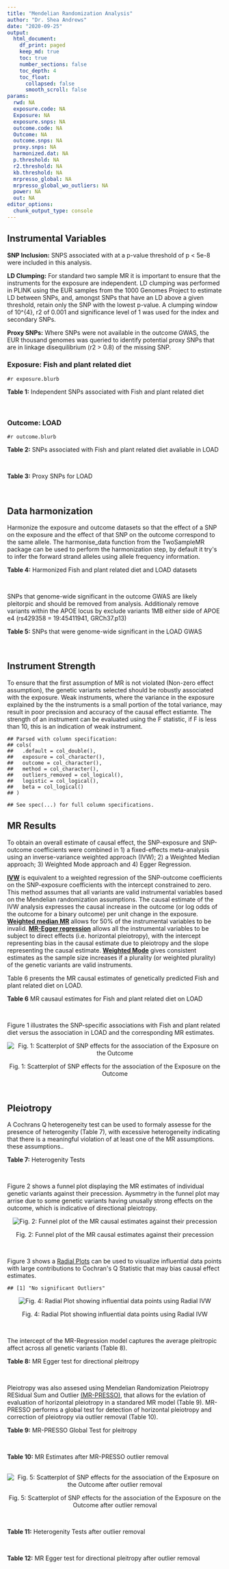 ```yaml
---
title: "Mendelian Randomization Analysis"
author: "Dr. Shea Andrews"
date: "2020-09-25"
output:
  html_document:
    df_print: paged
    keep_md: true
    toc: true
    number_sections: false
    toc_depth: 4
    toc_float:
      collapsed: false
      smooth_scroll: false
params:
  rwd: NA
  exposure.code: NA
  Exposure: NA
  exposure.snps: NA
  outcome.code: NA
  Outcome: NA
  outcome.snps: NA
  proxy.snps: NA
  harmonized.dat: NA
  p.threshold: NA
  r2.threshold: NA
  kb.threshold: NA
  mrpresso_global: NA
  mrpresso_global_wo_outliers: NA
  power: NA
  out: NA
editor_options:
  chunk_output_type: console
---
```







## Instrumental Variables
**SNP Inclusion:** SNPS associated with at a p-value threshold of p < 5e-8 were included in this analysis.
<br>

**LD Clumping:** For standard two sample MR it is important to ensure that the instruments for the exposure are independent. LD clumping was performed in PLINK using the EUR samples from the 1000 Genomes Project to estimate LD between SNPs, and, amongst SNPs that have an LD above a given threshold, retain only the SNP with the lowest p-value. A clumping window of 10^{4}, r2 of 0.001 and significance level of 1 was used for the index and secondary SNPs.
<br>

**Proxy SNPs:** Where SNPs were not available in the outcome GWAS, the EUR thousand genomes was queried to identify potential proxy SNPs that are in linkage disequilibrium (r2 > 0.8) of the missing SNP.
<br>

### Exposure: Fish and plant related diet
`#r exposure.blurb`
<br>

**Table 1:** Independent SNPs associated with Fish and plant related diet
<div data-pagedtable="false">
  <script data-pagedtable-source type="application/json">
{"columns":[{"label":["SNP"],"name":[1],"type":["chr"],"align":["left"]},{"label":["CHROM"],"name":[2],"type":["dbl"],"align":["right"]},{"label":["POS"],"name":[3],"type":["dbl"],"align":["right"]},{"label":["REF"],"name":[4],"type":["chr"],"align":["left"]},{"label":["ALT"],"name":[5],"type":["chr"],"align":["left"]},{"label":["AF"],"name":[6],"type":["dbl"],"align":["right"]},{"label":["BETA"],"name":[7],"type":["dbl"],"align":["right"]},{"label":["SE"],"name":[8],"type":["dbl"],"align":["right"]},{"label":["Z"],"name":[9],"type":["dbl"],"align":["right"]},{"label":["P"],"name":[10],"type":["dbl"],"align":["right"]},{"label":["N"],"name":[11],"type":["dbl"],"align":["right"]},{"label":["TRAIT"],"name":[12],"type":["chr"],"align":["left"]}],"data":[{"1":"rs6699744","2":"1","3":"72825144","4":"A","5":"T","6":"0.614350","7":"0.0176817","8":"0.00251240","9":"7.03777","10":"2.0e-12","11":"335576","12":"fish_plant_diet"},{"1":"rs6690619","2":"1","3":"153765399","4":"C","5":"T","6":"0.508389","7":"-0.0182667","8":"0.00243049","9":"-7.51564","10":"5.7e-14","11":"335576","12":"fish_plant_diet"},{"1":"rs45501495","2":"1","3":"204596454","4":"C","5":"T","6":"0.233721","7":"0.0175379","8":"0.00286562","9":"6.12011","10":"9.4e-10","11":"335576","12":"fish_plant_diet"},{"1":"rs4953150","2":"2","3":"45157336","4":"C","5":"T","6":"0.342028","7":"-0.0193152","8":"0.00257415","9":"-7.50353","10":"6.2e-14","11":"335576","12":"fish_plant_diet"},{"1":"rs17049185","2":"2","3":"58072660","4":"G","5":"T","6":"0.265216","7":"0.0164143","8":"0.00276984","9":"5.92608","10":"3.1e-09","11":"335576","12":"fish_plant_diet"},{"1":"rs4458235","2":"2","3":"79710525","4":"A","5":"T","6":"0.671605","7":"-0.0161001","8":"0.00257371","9":"-6.25560","10":"4.0e-10","11":"335576","12":"fish_plant_diet"},{"1":"rs6756149","2":"2","3":"104099833","4":"C","5":"T","6":"0.460539","7":"0.0158560","8":"0.00242740","9":"6.53209","10":"6.5e-11","11":"335576","12":"fish_plant_diet"},{"1":"rs10180461","2":"2","3":"144263033","4":"T","5":"C","6":"0.391681","7":"-0.0138352","8":"0.00249154","9":"-5.55287","10":"2.8e-08","11":"335576","12":"fish_plant_diet"},{"1":"rs2463652","2":"2","3":"157127415","4":"C","5":"A","6":"0.462862","7":"0.0144339","8":"0.00243718","9":"5.92238","10":"3.2e-09","11":"335576","12":"fish_plant_diet"},{"1":"rs10510554","2":"3","3":"25099776","4":"T","5":"C","6":"0.569949","7":"0.0159892","8":"0.00245816","9":"6.50454","10":"7.8e-11","11":"335576","12":"fish_plant_diet"},{"1":"rs1248825","2":"3","3":"84993411","4":"A","5":"C","6":"0.674802","7":"0.0196439","8":"0.00259659","9":"7.56527","10":"3.9e-14","11":"335576","12":"fish_plant_diet"},{"1":"rs80264330","2":"3","3":"114815659","4":"T","5":"G","6":"0.056141","7":"0.0302655","8":"0.00525711","9":"5.75706","10":"8.6e-09","11":"335576","12":"fish_plant_diet"},{"1":"rs13082002","2":"3","3":"117317203","4":"T","5":"A","6":"0.467957","7":"0.0141314","8":"0.00244314","9":"5.78411","10":"7.3e-09","11":"335576","12":"fish_plant_diet"},{"1":"rs73868702","2":"3","3":"149754216","4":"G","5":"A","6":"0.043127","7":"-0.0333836","8":"0.00594694","9":"-5.61358","10":"2.0e-08","11":"335576","12":"fish_plant_diet"},{"1":"rs11706682","2":"3","3":"167199681","4":"T","5":"C","6":"0.340750","7":"0.0172815","8":"0.00255589","9":"6.76144","10":"1.4e-11","11":"335576","12":"fish_plant_diet"},{"1":"rs1946265","2":"5","3":"50840436","4":"A","5":"C","6":"0.645199","7":"-0.0149040","8":"0.00254229","9":"-5.86243","10":"4.6e-09","11":"335576","12":"fish_plant_diet"},{"1":"rs12514375","2":"5","3":"60801428","4":"A","5":"T","6":"0.387948","7":"-0.0137440","8":"0.00249301","9":"-5.51301","10":"3.5e-08","11":"335576","12":"fish_plant_diet"},{"1":"rs6870152","2":"5","3":"95883544","4":"A","5":"G","6":"0.623327","7":"-0.0138461","8":"0.00251463","9":"-5.50622","10":"3.7e-08","11":"335576","12":"fish_plant_diet"},{"1":"rs364926","2":"5","3":"166392055","4":"C","5":"T","6":"0.235798","7":"0.0174371","8":"0.00285087","9":"6.11641","10":"9.6e-10","11":"335576","12":"fish_plant_diet"},{"1":"rs11134442","2":"5","3":"166478475","4":"A","5":"G","6":"0.627273","7":"-0.0138524","8":"0.00251296","9":"-5.51238","10":"3.5e-08","11":"335576","12":"fish_plant_diet"},{"1":"rs16891727","2":"6","3":"26488860","4":"C","5":"A","6":"0.131477","7":"-0.0248855","8":"0.00357335","9":"-6.96419","10":"3.3e-12","11":"335576","12":"fish_plant_diet"},{"1":"rs28703977","2":"6","3":"31472792","4":"T","5":"C","6":"0.654148","7":"-0.0159889","8":"0.00255074","9":"-6.26834","10":"3.6e-10","11":"335576","12":"fish_plant_diet"},{"1":"rs9362897","2":"6","3":"92327446","4":"G","5":"T","6":"0.471084","7":"0.0153747","8":"0.00242031","9":"6.35237","10":"2.1e-10","11":"335576","12":"fish_plant_diet"},{"1":"rs12700239","2":"7","3":"20865979","4":"C","5":"A","6":"0.210021","7":"-0.0170831","8":"0.00300568","9":"-5.68361","10":"1.3e-08","11":"335576","12":"fish_plant_diet"},{"1":"rs3021494","2":"8","3":"10983534","4":"A","5":"G","6":"0.530477","7":"-0.0196447","8":"0.00243572","9":"-8.06525","10":"7.3e-16","11":"335576","12":"fish_plant_diet"},{"1":"rs1217105","2":"8","3":"64626932","4":"T","5":"G","6":"0.692030","7":"0.0182021","8":"0.00262079","9":"6.94527","10":"3.8e-12","11":"335576","12":"fish_plant_diet"},{"1":"rs10986983","2":"9","3":"128620009","4":"C","5":"T","6":"0.628287","7":"-0.0177251","8":"0.00250713","9":"-7.06988","10":"1.6e-12","11":"335576","12":"fish_plant_diet"},{"1":"rs946711","2":"10","3":"21806832","4":"A","5":"C","6":"0.326072","7":"-0.0265991","8":"0.00260310","9":"-10.21820","10":"1.6e-24","11":"335576","12":"fish_plant_diet"},{"1":"rs1410054","2":"10","3":"112774155","4":"A","5":"G","6":"0.762720","7":"-0.0179461","8":"0.00284724","9":"-6.30298","10":"2.9e-10","11":"335576","12":"fish_plant_diet"},{"1":"rs10741616","2":"11","3":"13333851","4":"G","5":"A","6":"0.381930","7":"-0.0150594","8":"0.00249104","9":"-6.04543","10":"1.5e-09","11":"335576","12":"fish_plant_diet"},{"1":"rs11237918","2":"11","3":"79294066","4":"T","5":"C","6":"0.400307","7":"0.0140920","8":"0.00247088","9":"5.70323","10":"1.2e-08","11":"335576","12":"fish_plant_diet"},{"1":"rs613597","2":"11","3":"88598646","4":"A","5":"G","6":"0.650945","7":"-0.0148780","8":"0.00253317","9":"-5.87327","10":"4.3e-09","11":"335576","12":"fish_plant_diet"},{"1":"rs34634095","2":"11","3":"111455942","4":"C","5":"A","6":"0.698257","7":"-0.0159467","8":"0.00269385","9":"-5.91967","10":"3.2e-09","11":"335576","12":"fish_plant_diet"},{"1":"rs7978702","2":"12","3":"34366373","4":"G","5":"A","6":"0.818835","7":"0.0173966","8":"0.00313907","9":"5.54196","10":"3.0e-08","11":"335576","12":"fish_plant_diet"},{"1":"rs12826749","2":"12","3":"46412497","4":"C","5":"G","6":"0.421560","7":"-0.0143141","8":"0.00247178","9":"-5.79101","10":"7.0e-09","11":"335576","12":"fish_plant_diet"},{"1":"rs35287743","2":"12","3":"110057250","4":"G","5":"T","6":"0.113999","7":"-0.0345582","8":"0.00382725","9":"-9.02951","10":"1.7e-19","11":"335576","12":"fish_plant_diet"},{"1":"rs560815","2":"13","3":"55935080","4":"T","5":"A","6":"0.733176","7":"-0.0235298","8":"0.00272600","9":"-8.63162","10":"6.0e-18","11":"335576","12":"fish_plant_diet"},{"1":"rs10161952","2":"13","3":"59474383","4":"A","5":"C","6":"0.313291","7":"-0.0185058","8":"0.00261369","9":"-7.08033","10":"1.4e-12","11":"335576","12":"fish_plant_diet"},{"1":"rs12906493","2":"15","3":"35933286","4":"T","5":"C","6":"0.207753","7":"0.0183225","8":"0.00301038","9":"6.08644","10":"1.2e-09","11":"335576","12":"fish_plant_diet"},{"1":"rs16959955","2":"15","3":"48002700","4":"T","5":"C","6":"0.221373","7":"0.0168573","8":"0.00294229","9":"5.72931","10":"1.0e-08","11":"335576","12":"fish_plant_diet"},{"1":"rs56094641","2":"16","3":"53806453","4":"A","5":"G","6":"0.403329","7":"0.0223354","8":"0.00246582","9":"9.05800","10":"1.3e-19","11":"335576","12":"fish_plant_diet"},{"1":"rs11859365","2":"16","3":"83683945","4":"A","5":"C","6":"0.253428","7":"0.0190706","8":"0.00278154","9":"6.85613","10":"7.1e-12","11":"335576","12":"fish_plant_diet"},{"1":"rs9955276","2":"18","3":"1839339","4":"C","5":"T","6":"0.141809","7":"0.0194761","8":"0.00348698","9":"5.58538","10":"2.3e-08","11":"335576","12":"fish_plant_diet"},{"1":"rs17818263","2":"18","3":"58865261","4":"G","5":"A","6":"0.286039","7":"-0.0146965","8":"0.00268034","9":"-5.48307","10":"4.2e-08","11":"335576","12":"fish_plant_diet"},{"1":"rs12721051","2":"19","3":"45422160","4":"C","5":"G","6":"0.189552","7":"0.0179074","8":"0.00309034","9":"5.79464","10":"6.8e-09","11":"335576","12":"fish_plant_diet"},{"1":"rs380743","2":"19","3":"49241014","4":"G","5":"A","6":"0.493772","7":"-0.0175022","8":"0.00243995","9":"-7.17318","10":"7.3e-13","11":"335576","12":"fish_plant_diet"},{"1":"rs2425026","2":"20","3":"33847253","4":"C","5":"T","6":"0.426877","7":"0.0168691","8":"0.00246823","9":"6.83449","10":"8.2e-12","11":"335576","12":"fish_plant_diet"},{"1":"rs2413052","2":"22","3":"31783781","4":"T","5":"C","6":"0.240382","7":"0.0193561","8":"0.00284149","9":"6.81195","10":"9.6e-12","11":"335576","12":"fish_plant_diet"}],"options":{"columns":{"min":{},"max":[10]},"rows":{"min":[10],"max":[10]},"pages":{}}}
  </script>
</div>
<br>

### Outcome: LOAD
`#r outcome.blurb`
<br>

**Table 2:** SNPs associated with Fish and plant related diet avaliable in LOAD
<div data-pagedtable="false">
  <script data-pagedtable-source type="application/json">
{"columns":[{"label":["SNP"],"name":[1],"type":["chr"],"align":["left"]},{"label":["CHROM"],"name":[2],"type":["dbl"],"align":["right"]},{"label":["POS"],"name":[3],"type":["dbl"],"align":["right"]},{"label":["REF"],"name":[4],"type":["chr"],"align":["left"]},{"label":["ALT"],"name":[5],"type":["chr"],"align":["left"]},{"label":["AF"],"name":[6],"type":["dbl"],"align":["right"]},{"label":["BETA"],"name":[7],"type":["dbl"],"align":["right"]},{"label":["SE"],"name":[8],"type":["dbl"],"align":["right"]},{"label":["Z"],"name":[9],"type":["dbl"],"align":["right"]},{"label":["P"],"name":[10],"type":["dbl"],"align":["right"]},{"label":["N"],"name":[11],"type":["dbl"],"align":["right"]},{"label":["TRAIT"],"name":[12],"type":["chr"],"align":["left"]}],"data":[{"1":"rs6699744","2":"1","3":"72825144","4":"A","5":"T","6":"0.6244","7":"-0.0077","8":"0.0149","9":"-0.51677900","10":"0.60720","11":"63926","12":"LOAD"},{"1":"rs6690619","2":"1","3":"153765399","4":"C","5":"T","6":"0.5163","7":"-0.0019","8":"0.0143","9":"-0.13286713","10":"0.89470","11":"63926","12":"LOAD"},{"1":"rs45501495","2":"1","3":"204596454","4":"C","5":"T","6":"0.2453","7":"0.0229","8":"0.0165","9":"1.38787879","10":"0.16640","11":"63926","12":"LOAD"},{"1":"rs4953150","2":"2","3":"45157336","4":"C","5":"T","6":"0.3451","7":"-0.0131","8":"0.0154","9":"-0.85064935","10":"0.39510","11":"63926","12":"LOAD"},{"1":"rs17049185","2":"2","3":"58072660","4":"G","5":"T","6":"0.2691","7":"-0.0139","8":"0.0162","9":"-0.85802469","10":"0.39280","11":"63926","12":"LOAD"},{"1":"rs4458235","2":"2","3":"79710525","4":"A","5":"T","6":"0.6650","7":"0.0027","8":"0.0151","9":"0.17880800","10":"0.85830","11":"63926","12":"LOAD"},{"1":"rs6756149","2":"2","3":"104099833","4":"C","5":"T","6":"0.4578","7":"-0.0164","8":"0.0143","9":"-1.14685315","10":"0.25160","11":"63926","12":"LOAD"},{"1":"rs10180461","2":"2","3":"144263033","4":"T","5":"C","6":"0.3862","7":"0.0056","8":"0.0146","9":"0.38356200","10":"0.70140","11":"63926","12":"LOAD"},{"1":"rs2463652","2":"2","3":"157127415","4":"C","5":"A","6":"0.4234","7":"-0.0169","8":"0.0149","9":"-1.13422819","10":"0.25660","11":"63926","12":"LOAD"},{"1":"rs10510554","2":"3","3":"25099776","4":"T","5":"C","6":"0.5680","7":"-0.0031","8":"0.0146","9":"-0.21232900","10":"0.83290","11":"63926","12":"LOAD"},{"1":"rs1248825","2":"3","3":"84993411","4":"A","5":"C","6":"0.6801","7":"-0.0023","8":"0.0155","9":"-0.14838700","10":"0.88210","11":"63926","12":"LOAD"},{"1":"rs80264330","2":"3","3":"114815659","4":"T","5":"G","6":"0.0645","7":"-0.0033","8":"0.0292","9":"-0.11301400","10":"0.90940","11":"63926","12":"LOAD"},{"1":"rs73868702","2":"3","3":"149754216","4":"G","5":"A","6":"0.0442","7":"0.0610","8":"0.0351","9":"1.73789174","10":"0.08223","11":"63926","12":"LOAD"},{"1":"rs11706682","2":"3","3":"167199681","4":"T","5":"C","6":"0.3450","7":"-0.0009","8":"0.0150","9":"-0.06000000","10":"0.95110","11":"63926","12":"LOAD"},{"1":"rs1946265","2":"5","3":"50840436","4":"A","5":"C","6":"0.6398","7":"-0.0107","8":"0.0152","9":"-0.70394700","10":"0.48160","11":"63926","12":"LOAD"},{"1":"rs6870152","2":"5","3":"95883544","4":"A","5":"G","6":"0.6135","7":"-0.0059","8":"0.0148","9":"-0.39864900","10":"0.68940","11":"63926","12":"LOAD"},{"1":"rs364926","2":"5","3":"166392055","4":"C","5":"T","6":"0.2472","7":"0.0161","8":"0.0166","9":"0.96987952","10":"0.33080","11":"63926","12":"LOAD"},{"1":"rs11134442","2":"5","3":"166478475","4":"A","5":"G","6":"0.6327","7":"0.0034","8":"0.0153","9":"0.22222200","10":"0.82510","11":"63926","12":"LOAD"},{"1":"rs16891727","2":"6","3":"26488860","4":"C","5":"A","6":"0.1060","7":"-0.0616","8":"0.0248","9":"-2.48387097","10":"0.01298","11":"63926","12":"LOAD"},{"1":"rs28703977","2":"6","3":"31472792","4":"T","5":"C","6":"0.6716","7":"-0.0258","8":"0.0160","9":"-1.61250000","10":"0.10820","11":"63926","12":"LOAD"},{"1":"rs9362897","2":"6","3":"92327446","4":"G","5":"T","6":"0.4856","7":"-0.0010","8":"0.0142","9":"-0.07042254","10":"0.94150","11":"63926","12":"LOAD"},{"1":"rs12700239","2":"7","3":"20865979","4":"C","5":"A","6":"0.2023","7":"-0.0297","8":"0.0183","9":"-1.62295082","10":"0.10570","11":"63926","12":"LOAD"},{"1":"rs3021494","2":"8","3":"10983534","4":"A","5":"G","6":"0.5339","7":"0.0078","8":"0.0146","9":"0.53424700","10":"0.59370","11":"63926","12":"LOAD"},{"1":"rs1217105","2":"8","3":"64626932","4":"T","5":"G","6":"0.6934","7":"0.0127","8":"0.0156","9":"0.81410300","10":"0.41580","11":"63926","12":"LOAD"},{"1":"rs10986983","2":"9","3":"128620009","4":"C","5":"T","6":"0.6274","7":"0.0109","8":"0.0146","9":"0.74657534","10":"0.45620","11":"63926","12":"LOAD"},{"1":"rs946711","2":"10","3":"21806832","4":"A","5":"C","6":"0.3386","7":"-0.0258","8":"0.0152","9":"-1.69737000","10":"0.09104","11":"63926","12":"LOAD"},{"1":"rs1410054","2":"10","3":"112774155","4":"A","5":"G","6":"0.7639","7":"-0.0411","8":"0.0167","9":"-2.46108000","10":"0.01401","11":"63926","12":"LOAD"},{"1":"rs10741616","2":"11","3":"13333851","4":"G","5":"A","6":"0.3837","7":"-0.0116","8":"0.0147","9":"-0.78911565","10":"0.42840","11":"63926","12":"LOAD"},{"1":"rs11237918","2":"11","3":"79294066","4":"T","5":"C","6":"0.4223","7":"-0.0019","8":"0.0145","9":"-0.13103400","10":"0.89730","11":"63926","12":"LOAD"},{"1":"rs613597","2":"11","3":"88598646","4":"A","5":"G","6":"0.6327","7":"0.0019","8":"0.0149","9":"0.12751700","10":"0.90120","11":"63926","12":"LOAD"},{"1":"rs7978702","2":"12","3":"34366373","4":"G","5":"A","6":"0.8043","7":"0.0055","8":"0.0181","9":"0.30386740","10":"0.76060","11":"63926","12":"LOAD"},{"1":"rs12826749","2":"12","3":"46412497","4":"C","5":"G","6":"0.4175","7":"0.0135","8":"0.0147","9":"0.91836700","10":"0.35590","11":"63926","12":"LOAD"},{"1":"rs35287743","2":"12","3":"110057250","4":"G","5":"T","6":"0.1147","7":"-0.0272","8":"0.0232","9":"-1.17241379","10":"0.24110","11":"63926","12":"LOAD"},{"1":"rs560815","2":"13","3":"55935080","4":"T","5":"A","6":"0.7257","7":"-0.0161","8":"0.0159","9":"-1.01257862","10":"0.31170","11":"63926","12":"LOAD"},{"1":"rs10161952","2":"13","3":"59474383","4":"A","5":"C","6":"0.2996","7":"0.0075","8":"0.0155","9":"0.48387100","10":"0.62630","11":"63926","12":"LOAD"},{"1":"rs12906493","2":"15","3":"35933286","4":"T","5":"C","6":"0.2076","7":"-0.0032","8":"0.0184","9":"-0.17391300","10":"0.85960","11":"63926","12":"LOAD"},{"1":"rs16959955","2":"15","3":"48002700","4":"T","5":"C","6":"0.2396","7":"-0.0280","8":"0.0169","9":"-1.65680000","10":"0.09796","11":"63926","12":"LOAD"},{"1":"rs56094641","2":"16","3":"53806453","4":"A","5":"G","6":"0.4102","7":"0.0026","8":"0.0145","9":"0.17931000","10":"0.85690","11":"63926","12":"LOAD"},{"1":"rs11859365","2":"16","3":"83683945","4":"A","5":"C","6":"0.2483","7":"-0.0207","8":"0.0165","9":"-1.25455000","10":"0.21080","11":"63926","12":"LOAD"},{"1":"rs9955276","2":"18","3":"1839339","4":"C","5":"T","6":"0.1479","7":"-0.0275","8":"0.0207","9":"-1.32850242","10":"0.18490","11":"63926","12":"LOAD"},{"1":"rs17818263","2":"18","3":"58865261","4":"G","5":"A","6":"0.2930","7":"0.0028","8":"0.0157","9":"0.17834395","10":"0.85850","11":"63926","12":"LOAD"},{"1":"rs380743","2":"19","3":"49241014","4":"G","5":"A","6":"0.4354","7":"0.0229","8":"0.0153","9":"1.49673203","10":"0.13320","11":"63926","12":"LOAD"},{"1":"rs2425026","2":"20","3":"33847253","4":"C","5":"T","6":"0.4546","7":"0.0077","8":"0.0148","9":"0.52027027","10":"0.60370","11":"63926","12":"LOAD"},{"1":"rs2413052","2":"22","3":"31783781","4":"T","5":"C","6":"0.2197","7":"-0.0138","8":"0.0176","9":"-0.78409100","10":"0.43250","11":"63926","12":"LOAD"},{"1":"rs13082002","2":"NA","3":"NA","4":"NA","5":"NA","6":"NA","7":"NA","8":"NA","9":"NA","10":"NA","11":"NA","12":"NA"},{"1":"rs12514375","2":"NA","3":"NA","4":"NA","5":"NA","6":"NA","7":"NA","8":"NA","9":"NA","10":"NA","11":"NA","12":"NA"},{"1":"rs34634095","2":"NA","3":"NA","4":"NA","5":"NA","6":"NA","7":"NA","8":"NA","9":"NA","10":"NA","11":"NA","12":"NA"},{"1":"rs12721051","2":"NA","3":"NA","4":"NA","5":"NA","6":"NA","7":"NA","8":"NA","9":"NA","10":"NA","11":"NA","12":"NA"}],"options":{"columns":{"min":{},"max":[10]},"rows":{"min":[10],"max":[10]},"pages":{}}}
  </script>
</div>
<br>

**Table 3:** Proxy SNPs for LOAD
<div data-pagedtable="false">
  <script data-pagedtable-source type="application/json">
{"columns":[{"label":["target_snp"],"name":[1],"type":["chr"],"align":["left"]},{"label":["proxy_snp"],"name":[2],"type":["chr"],"align":["left"]},{"label":["ld.r2"],"name":[3],"type":["dbl"],"align":["right"]},{"label":["Dprime"],"name":[4],"type":["dbl"],"align":["right"]},{"label":["PHASE"],"name":[5],"type":["chr"],"align":["left"]},{"label":["X12"],"name":[6],"type":["lgl"],"align":["right"]},{"label":["CHROM"],"name":[7],"type":["dbl"],"align":["right"]},{"label":["POS"],"name":[8],"type":["dbl"],"align":["right"]},{"label":["REF.proxy"],"name":[9],"type":["chr"],"align":["left"]},{"label":["ALT.proxy"],"name":[10],"type":["chr"],"align":["left"]},{"label":["AF"],"name":[11],"type":["dbl"],"align":["right"]},{"label":["BETA"],"name":[12],"type":["dbl"],"align":["right"]},{"label":["SE"],"name":[13],"type":["dbl"],"align":["right"]},{"label":["Z"],"name":[14],"type":["dbl"],"align":["right"]},{"label":["P"],"name":[15],"type":["dbl"],"align":["right"]},{"label":["N"],"name":[16],"type":["dbl"],"align":["right"]},{"label":["TRAIT"],"name":[17],"type":["chr"],"align":["left"]},{"label":["ref"],"name":[18],"type":["chr"],"align":["left"]},{"label":["ref.proxy"],"name":[19],"type":["chr"],"align":["left"]},{"label":["alt"],"name":[20],"type":["chr"],"align":["left"]},{"label":["alt.proxy"],"name":[21],"type":["chr"],"align":["left"]},{"label":["ALT"],"name":[22],"type":["chr"],"align":["left"]},{"label":["REF"],"name":[23],"type":["chr"],"align":["left"]},{"label":["proxy.outcome"],"name":[24],"type":["lgl"],"align":["right"]}],"data":[{"1":"rs13082002","2":"rs35883702","3":"0.992051","4":"0.996018","5":"AG/TC","6":"NA","7":"3","8":"117316062","9":"C","10":"G","11":"0.4677","12":"-0.0313","13":"0.0143","14":"-2.188810","15":"2.875000e-02","16":"63926","17":"LOAD","18":"A","19":"G","20":"T","21":"C","22":"A","23":"T","24":"TRUE"},{"1":"rs12514375","2":"rs1445980","3":"0.979437","4":"1.000000","5":"TA/AG","6":"NA","7":"5","8":"60798733","9":"G","10":"A","11":"0.3775","12":"0.0218","13":"0.0147","14":"1.482993","15":"1.373000e-01","16":"63926","17":"LOAD","18":"T","19":"A","20":"A","21":"G","22":"T","23":"A","24":"TRUE"},{"1":"rs34634095","2":"rs510388","3":"0.935389","4":"1.000000","5":"CT/AG","6":"NA","7":"11","8":"111451869","9":"T","10":"G","11":"0.6902","12":"0.0108","13":"0.0154","14":"0.701299","15":"4.807000e-01","16":"63926","17":"LOAD","18":"C","19":"T","20":"A","21":"G","22":"A","23":"C","24":"TRUE"},{"1":"rs12721051","2":"rs814573","3":"0.907001","4":"0.967544","5":"GT/CA","6":"NA","7":"19","8":"45424351","9":"A","10":"T","11":"0.2115","12":"0.9961","13":"0.0225","14":"44.271100","15":"2.225074e-308","16":"63926","17":"LOAD","18":"G","19":"T","20":"C","21":"A","22":"G","23":"C","24":"TRUE"}],"options":{"columns":{"min":{},"max":[10]},"rows":{"min":[10],"max":[10]},"pages":{}}}
  </script>
</div>
<br>

## Data harmonization
Harmonize the exposure and outcome datasets so that the effect of a SNP on the exposure and the effect of that SNP on the outcome correspond to the same allele. The harmonise_data function from the TwoSampleMR package can be used to perform the harmonization step, by default it try's to infer the forward strand alleles using allele frequency information.
<br>

**Table 4:** Harmonized Fish and plant related diet and LOAD datasets
<div data-pagedtable="false">
  <script data-pagedtable-source type="application/json">
{"columns":[{"label":["SNP"],"name":[1],"type":["chr"],"align":["left"]},{"label":["effect_allele.exposure"],"name":[2],"type":["chr"],"align":["left"]},{"label":["other_allele.exposure"],"name":[3],"type":["chr"],"align":["left"]},{"label":["effect_allele.outcome"],"name":[4],"type":["chr"],"align":["left"]},{"label":["other_allele.outcome"],"name":[5],"type":["chr"],"align":["left"]},{"label":["beta.exposure"],"name":[6],"type":["dbl"],"align":["right"]},{"label":["beta.outcome"],"name":[7],"type":["dbl"],"align":["right"]},{"label":["eaf.exposure"],"name":[8],"type":["dbl"],"align":["right"]},{"label":["eaf.outcome"],"name":[9],"type":["dbl"],"align":["right"]},{"label":["remove"],"name":[10],"type":["lgl"],"align":["right"]},{"label":["palindromic"],"name":[11],"type":["lgl"],"align":["right"]},{"label":["ambiguous"],"name":[12],"type":["lgl"],"align":["right"]},{"label":["id.outcome"],"name":[13],"type":["chr"],"align":["left"]},{"label":["chr.outcome"],"name":[14],"type":["dbl"],"align":["right"]},{"label":["pos.outcome"],"name":[15],"type":["dbl"],"align":["right"]},{"label":["se.outcome"],"name":[16],"type":["dbl"],"align":["right"]},{"label":["z.outcome"],"name":[17],"type":["dbl"],"align":["right"]},{"label":["pval.outcome"],"name":[18],"type":["dbl"],"align":["right"]},{"label":["samplesize.outcome"],"name":[19],"type":["dbl"],"align":["right"]},{"label":["outcome"],"name":[20],"type":["chr"],"align":["left"]},{"label":["mr_keep.outcome"],"name":[21],"type":["lgl"],"align":["right"]},{"label":["pval_origin.outcome"],"name":[22],"type":["chr"],"align":["left"]},{"label":["chr.exposure"],"name":[23],"type":["dbl"],"align":["right"]},{"label":["pos.exposure"],"name":[24],"type":["dbl"],"align":["right"]},{"label":["se.exposure"],"name":[25],"type":["dbl"],"align":["right"]},{"label":["z.exposure"],"name":[26],"type":["dbl"],"align":["right"]},{"label":["pval.exposure"],"name":[27],"type":["dbl"],"align":["right"]},{"label":["samplesize.exposure"],"name":[28],"type":["dbl"],"align":["right"]},{"label":["exposure"],"name":[29],"type":["chr"],"align":["left"]},{"label":["mr_keep.exposure"],"name":[30],"type":["lgl"],"align":["right"]},{"label":["pval_origin.exposure"],"name":[31],"type":["chr"],"align":["left"]},{"label":["id.exposure"],"name":[32],"type":["chr"],"align":["left"]},{"label":["action"],"name":[33],"type":["dbl"],"align":["right"]},{"label":["mr_keep"],"name":[34],"type":["lgl"],"align":["right"]},{"label":["pt"],"name":[35],"type":["dbl"],"align":["right"]},{"label":["pleitropy_keep"],"name":[36],"type":["lgl"],"align":["right"]},{"label":["mrpresso_RSSobs"],"name":[37],"type":["lgl"],"align":["right"]},{"label":["mrpresso_pval"],"name":[38],"type":["lgl"],"align":["right"]},{"label":["mrpresso_keep"],"name":[39],"type":["lgl"],"align":["right"]}],"data":[{"1":"rs10161952","2":"C","3":"A","4":"C","5":"A","6":"-0.0185058","7":"0.0075","8":"0.313291","9":"0.2996","10":"FALSE","11":"FALSE","12":"FALSE","13":"Qp9h1z","14":"13","15":"59474383","16":"0.0155","17":"0.48387100","18":"6.263e-01","19":"63926","20":"Kunkle2019load","21":"TRUE","22":"reported","23":"13","24":"59474383","25":"0.00261369","26":"-7.08033","27":"1.4e-12","28":"335576","29":"Niarchou2020fish","30":"TRUE","31":"reported","32":"wFFmcU","33":"2","34":"TRUE","35":"5e-08","36":"TRUE","37":"NA","38":"NA","39":"TRUE"},{"1":"rs10180461","2":"C","3":"T","4":"C","5":"T","6":"-0.0138352","7":"0.0056","8":"0.391681","9":"0.3862","10":"FALSE","11":"FALSE","12":"FALSE","13":"Qp9h1z","14":"2","15":"144263033","16":"0.0146","17":"0.38356200","18":"7.014e-01","19":"63926","20":"Kunkle2019load","21":"TRUE","22":"reported","23":"2","24":"144263033","25":"0.00249154","26":"-5.55287","27":"2.8e-08","28":"335576","29":"Niarchou2020fish","30":"TRUE","31":"reported","32":"wFFmcU","33":"2","34":"TRUE","35":"5e-08","36":"TRUE","37":"NA","38":"NA","39":"TRUE"},{"1":"rs10510554","2":"C","3":"T","4":"C","5":"T","6":"0.0159892","7":"-0.0031","8":"0.569949","9":"0.5680","10":"FALSE","11":"FALSE","12":"FALSE","13":"Qp9h1z","14":"3","15":"25099776","16":"0.0146","17":"-0.21232900","18":"8.329e-01","19":"63926","20":"Kunkle2019load","21":"TRUE","22":"reported","23":"3","24":"25099776","25":"0.00245816","26":"6.50454","27":"7.8e-11","28":"335576","29":"Niarchou2020fish","30":"TRUE","31":"reported","32":"wFFmcU","33":"2","34":"TRUE","35":"5e-08","36":"TRUE","37":"NA","38":"NA","39":"TRUE"},{"1":"rs10741616","2":"A","3":"G","4":"A","5":"G","6":"-0.0150594","7":"-0.0116","8":"0.381930","9":"0.3837","10":"FALSE","11":"FALSE","12":"FALSE","13":"Qp9h1z","14":"11","15":"13333851","16":"0.0147","17":"-0.78911565","18":"4.284e-01","19":"63926","20":"Kunkle2019load","21":"TRUE","22":"reported","23":"11","24":"13333851","25":"0.00249104","26":"-6.04543","27":"1.5e-09","28":"335576","29":"Niarchou2020fish","30":"TRUE","31":"reported","32":"wFFmcU","33":"2","34":"TRUE","35":"5e-08","36":"TRUE","37":"NA","38":"NA","39":"TRUE"},{"1":"rs10986983","2":"T","3":"C","4":"T","5":"C","6":"-0.0177251","7":"0.0109","8":"0.628287","9":"0.6274","10":"FALSE","11":"FALSE","12":"FALSE","13":"Qp9h1z","14":"9","15":"128620009","16":"0.0146","17":"0.74657534","18":"4.562e-01","19":"63926","20":"Kunkle2019load","21":"TRUE","22":"reported","23":"9","24":"128620009","25":"0.00250713","26":"-7.06988","27":"1.6e-12","28":"335576","29":"Niarchou2020fish","30":"TRUE","31":"reported","32":"wFFmcU","33":"2","34":"TRUE","35":"5e-08","36":"TRUE","37":"NA","38":"NA","39":"TRUE"},{"1":"rs11134442","2":"G","3":"A","4":"G","5":"A","6":"-0.0138524","7":"0.0034","8":"0.627273","9":"0.6327","10":"FALSE","11":"FALSE","12":"FALSE","13":"Qp9h1z","14":"5","15":"166478475","16":"0.0153","17":"0.22222200","18":"8.251e-01","19":"63926","20":"Kunkle2019load","21":"TRUE","22":"reported","23":"5","24":"166478475","25":"0.00251296","26":"-5.51238","27":"3.5e-08","28":"335576","29":"Niarchou2020fish","30":"TRUE","31":"reported","32":"wFFmcU","33":"2","34":"TRUE","35":"5e-08","36":"TRUE","37":"NA","38":"NA","39":"TRUE"},{"1":"rs11237918","2":"C","3":"T","4":"C","5":"T","6":"0.0140920","7":"-0.0019","8":"0.400307","9":"0.4223","10":"FALSE","11":"FALSE","12":"FALSE","13":"Qp9h1z","14":"11","15":"79294066","16":"0.0145","17":"-0.13103400","18":"8.973e-01","19":"63926","20":"Kunkle2019load","21":"TRUE","22":"reported","23":"11","24":"79294066","25":"0.00247088","26":"5.70323","27":"1.2e-08","28":"335576","29":"Niarchou2020fish","30":"TRUE","31":"reported","32":"wFFmcU","33":"2","34":"TRUE","35":"5e-08","36":"TRUE","37":"NA","38":"NA","39":"TRUE"},{"1":"rs11706682","2":"C","3":"T","4":"C","5":"T","6":"0.0172815","7":"-0.0009","8":"0.340750","9":"0.3450","10":"FALSE","11":"FALSE","12":"FALSE","13":"Qp9h1z","14":"3","15":"167199681","16":"0.0150","17":"-0.06000000","18":"9.511e-01","19":"63926","20":"Kunkle2019load","21":"TRUE","22":"reported","23":"3","24":"167199681","25":"0.00255589","26":"6.76144","27":"1.4e-11","28":"335576","29":"Niarchou2020fish","30":"TRUE","31":"reported","32":"wFFmcU","33":"2","34":"TRUE","35":"5e-08","36":"TRUE","37":"NA","38":"NA","39":"TRUE"},{"1":"rs11859365","2":"C","3":"A","4":"C","5":"A","6":"0.0190706","7":"-0.0207","8":"0.253428","9":"0.2483","10":"FALSE","11":"FALSE","12":"FALSE","13":"Qp9h1z","14":"16","15":"83683945","16":"0.0165","17":"-1.25455000","18":"2.108e-01","19":"63926","20":"Kunkle2019load","21":"TRUE","22":"reported","23":"16","24":"83683945","25":"0.00278154","26":"6.85613","27":"7.1e-12","28":"335576","29":"Niarchou2020fish","30":"TRUE","31":"reported","32":"wFFmcU","33":"2","34":"TRUE","35":"5e-08","36":"TRUE","37":"NA","38":"NA","39":"TRUE"},{"1":"rs1217105","2":"G","3":"T","4":"G","5":"T","6":"0.0182021","7":"0.0127","8":"0.692030","9":"0.6934","10":"FALSE","11":"FALSE","12":"FALSE","13":"Qp9h1z","14":"8","15":"64626932","16":"0.0156","17":"0.81410300","18":"4.158e-01","19":"63926","20":"Kunkle2019load","21":"TRUE","22":"reported","23":"8","24":"64626932","25":"0.00262079","26":"6.94527","27":"3.8e-12","28":"335576","29":"Niarchou2020fish","30":"TRUE","31":"reported","32":"wFFmcU","33":"2","34":"TRUE","35":"5e-08","36":"TRUE","37":"NA","38":"NA","39":"TRUE"},{"1":"rs1248825","2":"C","3":"A","4":"C","5":"A","6":"0.0196439","7":"-0.0023","8":"0.674802","9":"0.6801","10":"FALSE","11":"FALSE","12":"FALSE","13":"Qp9h1z","14":"3","15":"84993411","16":"0.0155","17":"-0.14838700","18":"8.821e-01","19":"63926","20":"Kunkle2019load","21":"TRUE","22":"reported","23":"3","24":"84993411","25":"0.00259659","26":"7.56527","27":"3.9e-14","28":"335576","29":"Niarchou2020fish","30":"TRUE","31":"reported","32":"wFFmcU","33":"2","34":"TRUE","35":"5e-08","36":"TRUE","37":"NA","38":"NA","39":"TRUE"},{"1":"rs12514375","2":"T","3":"A","4":"T","5":"A","6":"-0.0137440","7":"0.0218","8":"0.387948","9":"0.3775","10":"FALSE","11":"TRUE","12":"FALSE","13":"Qp9h1z","14":"5","15":"60798733","16":"0.0147","17":"1.48299320","18":"1.373e-01","19":"63926","20":"Kunkle2019load","21":"TRUE","22":"reported","23":"5","24":"60801428","25":"0.00249301","26":"-5.51301","27":"3.5e-08","28":"335576","29":"Niarchou2020fish","30":"TRUE","31":"reported","32":"wFFmcU","33":"2","34":"TRUE","35":"5e-08","36":"TRUE","37":"NA","38":"NA","39":"TRUE"},{"1":"rs12700239","2":"A","3":"C","4":"A","5":"C","6":"-0.0170831","7":"-0.0297","8":"0.210021","9":"0.2023","10":"FALSE","11":"FALSE","12":"FALSE","13":"Qp9h1z","14":"7","15":"20865979","16":"0.0183","17":"-1.62295082","18":"1.057e-01","19":"63926","20":"Kunkle2019load","21":"TRUE","22":"reported","23":"7","24":"20865979","25":"0.00300568","26":"-5.68361","27":"1.3e-08","28":"335576","29":"Niarchou2020fish","30":"TRUE","31":"reported","32":"wFFmcU","33":"2","34":"TRUE","35":"5e-08","36":"TRUE","37":"NA","38":"NA","39":"TRUE"},{"1":"rs12721051","2":"G","3":"C","4":"G","5":"C","6":"0.0179074","7":"0.9961","8":"0.189552","9":"0.2115","10":"FALSE","11":"TRUE","12":"FALSE","13":"Qp9h1z","14":"19","15":"45424351","16":"0.0225","17":"44.27110000","18":"1.000e-200","19":"63926","20":"Kunkle2019load","21":"TRUE","22":"reported","23":"19","24":"45422160","25":"0.00309034","26":"5.79464","27":"6.8e-09","28":"335576","29":"Niarchou2020fish","30":"TRUE","31":"reported","32":"wFFmcU","33":"2","34":"TRUE","35":"5e-08","36":"FALSE","37":"NA","38":"NA","39":"TRUE"},{"1":"rs12826749","2":"G","3":"C","4":"G","5":"C","6":"-0.0143141","7":"0.0135","8":"0.421560","9":"0.4175","10":"FALSE","11":"TRUE","12":"TRUE","13":"Qp9h1z","14":"12","15":"46412497","16":"0.0147","17":"0.91836700","18":"3.559e-01","19":"63926","20":"Kunkle2019load","21":"TRUE","22":"reported","23":"12","24":"46412497","25":"0.00247178","26":"-5.79101","27":"7.0e-09","28":"335576","29":"Niarchou2020fish","30":"TRUE","31":"reported","32":"wFFmcU","33":"2","34":"FALSE","35":"5e-08","36":"TRUE","37":"NA","38":"NA","39":"NA"},{"1":"rs12906493","2":"C","3":"T","4":"C","5":"T","6":"0.0183225","7":"-0.0032","8":"0.207753","9":"0.2076","10":"FALSE","11":"FALSE","12":"FALSE","13":"Qp9h1z","14":"15","15":"35933286","16":"0.0184","17":"-0.17391300","18":"8.596e-01","19":"63926","20":"Kunkle2019load","21":"TRUE","22":"reported","23":"15","24":"35933286","25":"0.00301038","26":"6.08644","27":"1.2e-09","28":"335576","29":"Niarchou2020fish","30":"TRUE","31":"reported","32":"wFFmcU","33":"2","34":"TRUE","35":"5e-08","36":"TRUE","37":"NA","38":"NA","39":"TRUE"},{"1":"rs13082002","2":"A","3":"T","4":"A","5":"T","6":"0.0141314","7":"-0.0313","8":"0.467957","9":"0.4677","10":"FALSE","11":"TRUE","12":"TRUE","13":"Qp9h1z","14":"3","15":"117316062","16":"0.0143","17":"-2.18881000","18":"2.875e-02","19":"63926","20":"Kunkle2019load","21":"TRUE","22":"reported","23":"3","24":"117317203","25":"0.00244314","26":"5.78411","27":"7.3e-09","28":"335576","29":"Niarchou2020fish","30":"TRUE","31":"reported","32":"wFFmcU","33":"2","34":"FALSE","35":"5e-08","36":"TRUE","37":"NA","38":"NA","39":"NA"},{"1":"rs1410054","2":"G","3":"A","4":"G","5":"A","6":"-0.0179461","7":"-0.0411","8":"0.762720","9":"0.7639","10":"FALSE","11":"FALSE","12":"FALSE","13":"Qp9h1z","14":"10","15":"112774155","16":"0.0167","17":"-2.46108000","18":"1.401e-02","19":"63926","20":"Kunkle2019load","21":"TRUE","22":"reported","23":"10","24":"112774155","25":"0.00284724","26":"-6.30298","27":"2.9e-10","28":"335576","29":"Niarchou2020fish","30":"TRUE","31":"reported","32":"wFFmcU","33":"2","34":"TRUE","35":"5e-08","36":"TRUE","37":"NA","38":"NA","39":"TRUE"},{"1":"rs16891727","2":"A","3":"C","4":"A","5":"C","6":"-0.0248855","7":"-0.0616","8":"0.131477","9":"0.1060","10":"FALSE","11":"FALSE","12":"FALSE","13":"Qp9h1z","14":"6","15":"26488860","16":"0.0248","17":"-2.48387097","18":"1.298e-02","19":"63926","20":"Kunkle2019load","21":"TRUE","22":"reported","23":"6","24":"26488860","25":"0.00357335","26":"-6.96419","27":"3.3e-12","28":"335576","29":"Niarchou2020fish","30":"TRUE","31":"reported","32":"wFFmcU","33":"2","34":"TRUE","35":"5e-08","36":"TRUE","37":"NA","38":"NA","39":"TRUE"},{"1":"rs16959955","2":"C","3":"T","4":"C","5":"T","6":"0.0168573","7":"-0.0280","8":"0.221373","9":"0.2396","10":"FALSE","11":"FALSE","12":"FALSE","13":"Qp9h1z","14":"15","15":"48002700","16":"0.0169","17":"-1.65680000","18":"9.796e-02","19":"63926","20":"Kunkle2019load","21":"TRUE","22":"reported","23":"15","24":"48002700","25":"0.00294229","26":"5.72931","27":"1.0e-08","28":"335576","29":"Niarchou2020fish","30":"TRUE","31":"reported","32":"wFFmcU","33":"2","34":"TRUE","35":"5e-08","36":"TRUE","37":"NA","38":"NA","39":"TRUE"},{"1":"rs17049185","2":"T","3":"G","4":"T","5":"G","6":"0.0164143","7":"-0.0139","8":"0.265216","9":"0.2691","10":"FALSE","11":"FALSE","12":"FALSE","13":"Qp9h1z","14":"2","15":"58072660","16":"0.0162","17":"-0.85802469","18":"3.928e-01","19":"63926","20":"Kunkle2019load","21":"TRUE","22":"reported","23":"2","24":"58072660","25":"0.00276984","26":"5.92608","27":"3.1e-09","28":"335576","29":"Niarchou2020fish","30":"TRUE","31":"reported","32":"wFFmcU","33":"2","34":"TRUE","35":"5e-08","36":"TRUE","37":"NA","38":"NA","39":"TRUE"},{"1":"rs17818263","2":"A","3":"G","4":"A","5":"G","6":"-0.0146965","7":"0.0028","8":"0.286039","9":"0.2930","10":"FALSE","11":"FALSE","12":"FALSE","13":"Qp9h1z","14":"18","15":"58865261","16":"0.0157","17":"0.17834395","18":"8.585e-01","19":"63926","20":"Kunkle2019load","21":"TRUE","22":"reported","23":"18","24":"58865261","25":"0.00268034","26":"-5.48307","27":"4.2e-08","28":"335576","29":"Niarchou2020fish","30":"TRUE","31":"reported","32":"wFFmcU","33":"2","34":"TRUE","35":"5e-08","36":"TRUE","37":"NA","38":"NA","39":"TRUE"},{"1":"rs1946265","2":"C","3":"A","4":"C","5":"A","6":"-0.0149040","7":"-0.0107","8":"0.645199","9":"0.6398","10":"FALSE","11":"FALSE","12":"FALSE","13":"Qp9h1z","14":"5","15":"50840436","16":"0.0152","17":"-0.70394700","18":"4.816e-01","19":"63926","20":"Kunkle2019load","21":"TRUE","22":"reported","23":"5","24":"50840436","25":"0.00254229","26":"-5.86243","27":"4.6e-09","28":"335576","29":"Niarchou2020fish","30":"TRUE","31":"reported","32":"wFFmcU","33":"2","34":"TRUE","35":"5e-08","36":"TRUE","37":"NA","38":"NA","39":"TRUE"},{"1":"rs2413052","2":"C","3":"T","4":"C","5":"T","6":"0.0193561","7":"-0.0138","8":"0.240382","9":"0.2197","10":"FALSE","11":"FALSE","12":"FALSE","13":"Qp9h1z","14":"22","15":"31783781","16":"0.0176","17":"-0.78409100","18":"4.325e-01","19":"63926","20":"Kunkle2019load","21":"TRUE","22":"reported","23":"22","24":"31783781","25":"0.00284149","26":"6.81195","27":"9.6e-12","28":"335576","29":"Niarchou2020fish","30":"TRUE","31":"reported","32":"wFFmcU","33":"2","34":"TRUE","35":"5e-08","36":"TRUE","37":"NA","38":"NA","39":"TRUE"},{"1":"rs2425026","2":"T","3":"C","4":"T","5":"C","6":"0.0168691","7":"0.0077","8":"0.426877","9":"0.4546","10":"FALSE","11":"FALSE","12":"FALSE","13":"Qp9h1z","14":"20","15":"33847253","16":"0.0148","17":"0.52027027","18":"6.037e-01","19":"63926","20":"Kunkle2019load","21":"TRUE","22":"reported","23":"20","24":"33847253","25":"0.00246823","26":"6.83449","27":"8.2e-12","28":"335576","29":"Niarchou2020fish","30":"TRUE","31":"reported","32":"wFFmcU","33":"2","34":"TRUE","35":"5e-08","36":"TRUE","37":"NA","38":"NA","39":"TRUE"},{"1":"rs2463652","2":"A","3":"C","4":"A","5":"C","6":"0.0144339","7":"-0.0169","8":"0.462862","9":"0.4234","10":"FALSE","11":"FALSE","12":"FALSE","13":"Qp9h1z","14":"2","15":"157127415","16":"0.0149","17":"-1.13422819","18":"2.566e-01","19":"63926","20":"Kunkle2019load","21":"TRUE","22":"reported","23":"2","24":"157127415","25":"0.00243718","26":"5.92238","27":"3.2e-09","28":"335576","29":"Niarchou2020fish","30":"TRUE","31":"reported","32":"wFFmcU","33":"2","34":"TRUE","35":"5e-08","36":"TRUE","37":"NA","38":"NA","39":"TRUE"},{"1":"rs28703977","2":"C","3":"T","4":"C","5":"T","6":"-0.0159889","7":"-0.0258","8":"0.654148","9":"0.6716","10":"FALSE","11":"FALSE","12":"FALSE","13":"Qp9h1z","14":"6","15":"31472792","16":"0.0160","17":"-1.61250000","18":"1.082e-01","19":"63926","20":"Kunkle2019load","21":"TRUE","22":"reported","23":"6","24":"31472792","25":"0.00255074","26":"-6.26834","27":"3.6e-10","28":"335576","29":"Niarchou2020fish","30":"TRUE","31":"reported","32":"wFFmcU","33":"2","34":"TRUE","35":"5e-08","36":"TRUE","37":"NA","38":"NA","39":"TRUE"},{"1":"rs3021494","2":"G","3":"A","4":"G","5":"A","6":"-0.0196447","7":"0.0078","8":"0.530477","9":"0.5339","10":"FALSE","11":"FALSE","12":"FALSE","13":"Qp9h1z","14":"8","15":"10983534","16":"0.0146","17":"0.53424700","18":"5.937e-01","19":"63926","20":"Kunkle2019load","21":"TRUE","22":"reported","23":"8","24":"10983534","25":"0.00243572","26":"-8.06525","27":"7.3e-16","28":"335576","29":"Niarchou2020fish","30":"TRUE","31":"reported","32":"wFFmcU","33":"2","34":"TRUE","35":"5e-08","36":"TRUE","37":"NA","38":"NA","39":"TRUE"},{"1":"rs34634095","2":"A","3":"C","4":"A","5":"C","6":"-0.0159467","7":"0.0108","8":"0.698257","9":"0.6902","10":"FALSE","11":"FALSE","12":"FALSE","13":"Qp9h1z","14":"11","15":"111451869","16":"0.0154","17":"0.70129900","18":"4.807e-01","19":"63926","20":"Kunkle2019load","21":"TRUE","22":"reported","23":"11","24":"111455942","25":"0.00269385","26":"-5.91967","27":"3.2e-09","28":"335576","29":"Niarchou2020fish","30":"TRUE","31":"reported","32":"wFFmcU","33":"2","34":"TRUE","35":"5e-08","36":"TRUE","37":"NA","38":"NA","39":"TRUE"},{"1":"rs35287743","2":"T","3":"G","4":"T","5":"G","6":"-0.0345582","7":"-0.0272","8":"0.113999","9":"0.1147","10":"FALSE","11":"FALSE","12":"FALSE","13":"Qp9h1z","14":"12","15":"110057250","16":"0.0232","17":"-1.17241379","18":"2.411e-01","19":"63926","20":"Kunkle2019load","21":"TRUE","22":"reported","23":"12","24":"110057250","25":"0.00382725","26":"-9.02951","27":"1.7e-19","28":"335576","29":"Niarchou2020fish","30":"TRUE","31":"reported","32":"wFFmcU","33":"2","34":"TRUE","35":"5e-08","36":"TRUE","37":"NA","38":"NA","39":"TRUE"},{"1":"rs364926","2":"T","3":"C","4":"T","5":"C","6":"0.0174371","7":"0.0161","8":"0.235798","9":"0.2472","10":"FALSE","11":"FALSE","12":"FALSE","13":"Qp9h1z","14":"5","15":"166392055","16":"0.0166","17":"0.96987952","18":"3.308e-01","19":"63926","20":"Kunkle2019load","21":"TRUE","22":"reported","23":"5","24":"166392055","25":"0.00285087","26":"6.11641","27":"9.6e-10","28":"335576","29":"Niarchou2020fish","30":"TRUE","31":"reported","32":"wFFmcU","33":"2","34":"TRUE","35":"5e-08","36":"TRUE","37":"NA","38":"NA","39":"TRUE"},{"1":"rs380743","2":"A","3":"G","4":"A","5":"G","6":"-0.0175022","7":"0.0229","8":"0.493772","9":"0.4354","10":"FALSE","11":"FALSE","12":"FALSE","13":"Qp9h1z","14":"19","15":"49241014","16":"0.0153","17":"1.49673203","18":"1.332e-01","19":"63926","20":"Kunkle2019load","21":"TRUE","22":"reported","23":"19","24":"49241014","25":"0.00243995","26":"-7.17318","27":"7.3e-13","28":"335576","29":"Niarchou2020fish","30":"TRUE","31":"reported","32":"wFFmcU","33":"2","34":"TRUE","35":"5e-08","36":"TRUE","37":"NA","38":"NA","39":"TRUE"},{"1":"rs4458235","2":"T","3":"A","4":"T","5":"A","6":"-0.0161001","7":"0.0027","8":"0.671605","9":"0.6650","10":"FALSE","11":"TRUE","12":"FALSE","13":"Qp9h1z","14":"2","15":"79710525","16":"0.0151","17":"0.17880800","18":"8.583e-01","19":"63926","20":"Kunkle2019load","21":"TRUE","22":"reported","23":"2","24":"79710525","25":"0.00257371","26":"-6.25560","27":"4.0e-10","28":"335576","29":"Niarchou2020fish","30":"TRUE","31":"reported","32":"wFFmcU","33":"2","34":"TRUE","35":"5e-08","36":"TRUE","37":"NA","38":"NA","39":"TRUE"},{"1":"rs45501495","2":"T","3":"C","4":"T","5":"C","6":"0.0175379","7":"0.0229","8":"0.233721","9":"0.2453","10":"FALSE","11":"FALSE","12":"FALSE","13":"Qp9h1z","14":"1","15":"204596454","16":"0.0165","17":"1.38787879","18":"1.664e-01","19":"63926","20":"Kunkle2019load","21":"TRUE","22":"reported","23":"1","24":"204596454","25":"0.00286562","26":"6.12011","27":"9.4e-10","28":"335576","29":"Niarchou2020fish","30":"TRUE","31":"reported","32":"wFFmcU","33":"2","34":"TRUE","35":"5e-08","36":"TRUE","37":"NA","38":"NA","39":"TRUE"},{"1":"rs4953150","2":"T","3":"C","4":"T","5":"C","6":"-0.0193152","7":"-0.0131","8":"0.342028","9":"0.3451","10":"FALSE","11":"FALSE","12":"FALSE","13":"Qp9h1z","14":"2","15":"45157336","16":"0.0154","17":"-0.85064935","18":"3.951e-01","19":"63926","20":"Kunkle2019load","21":"TRUE","22":"reported","23":"2","24":"45157336","25":"0.00257415","26":"-7.50353","27":"6.2e-14","28":"335576","29":"Niarchou2020fish","30":"TRUE","31":"reported","32":"wFFmcU","33":"2","34":"TRUE","35":"5e-08","36":"TRUE","37":"NA","38":"NA","39":"TRUE"},{"1":"rs560815","2":"A","3":"T","4":"A","5":"T","6":"-0.0235298","7":"-0.0161","8":"0.733176","9":"0.7257","10":"FALSE","11":"TRUE","12":"FALSE","13":"Qp9h1z","14":"13","15":"55935080","16":"0.0159","17":"-1.01257862","18":"3.117e-01","19":"63926","20":"Kunkle2019load","21":"TRUE","22":"reported","23":"13","24":"55935080","25":"0.00272600","26":"-8.63162","27":"6.0e-18","28":"335576","29":"Niarchou2020fish","30":"TRUE","31":"reported","32":"wFFmcU","33":"2","34":"TRUE","35":"5e-08","36":"TRUE","37":"NA","38":"NA","39":"TRUE"},{"1":"rs56094641","2":"G","3":"A","4":"G","5":"A","6":"0.0223354","7":"0.0026","8":"0.403329","9":"0.4102","10":"FALSE","11":"FALSE","12":"FALSE","13":"Qp9h1z","14":"16","15":"53806453","16":"0.0145","17":"0.17931000","18":"8.569e-01","19":"63926","20":"Kunkle2019load","21":"TRUE","22":"reported","23":"16","24":"53806453","25":"0.00246582","26":"9.05800","27":"1.3e-19","28":"335576","29":"Niarchou2020fish","30":"TRUE","31":"reported","32":"wFFmcU","33":"2","34":"TRUE","35":"5e-08","36":"TRUE","37":"NA","38":"NA","39":"TRUE"},{"1":"rs613597","2":"G","3":"A","4":"G","5":"A","6":"-0.0148780","7":"0.0019","8":"0.650945","9":"0.6327","10":"FALSE","11":"FALSE","12":"FALSE","13":"Qp9h1z","14":"11","15":"88598646","16":"0.0149","17":"0.12751700","18":"9.012e-01","19":"63926","20":"Kunkle2019load","21":"TRUE","22":"reported","23":"11","24":"88598646","25":"0.00253317","26":"-5.87327","27":"4.3e-09","28":"335576","29":"Niarchou2020fish","30":"TRUE","31":"reported","32":"wFFmcU","33":"2","34":"TRUE","35":"5e-08","36":"TRUE","37":"NA","38":"NA","39":"TRUE"},{"1":"rs6690619","2":"T","3":"C","4":"T","5":"C","6":"-0.0182667","7":"-0.0019","8":"0.508389","9":"0.5163","10":"FALSE","11":"FALSE","12":"FALSE","13":"Qp9h1z","14":"1","15":"153765399","16":"0.0143","17":"-0.13286713","18":"8.947e-01","19":"63926","20":"Kunkle2019load","21":"TRUE","22":"reported","23":"1","24":"153765399","25":"0.00243049","26":"-7.51564","27":"5.7e-14","28":"335576","29":"Niarchou2020fish","30":"TRUE","31":"reported","32":"wFFmcU","33":"2","34":"TRUE","35":"5e-08","36":"TRUE","37":"NA","38":"NA","39":"TRUE"},{"1":"rs6699744","2":"T","3":"A","4":"T","5":"A","6":"0.0176817","7":"-0.0077","8":"0.614350","9":"0.6244","10":"FALSE","11":"TRUE","12":"FALSE","13":"Qp9h1z","14":"1","15":"72825144","16":"0.0149","17":"-0.51677900","18":"6.072e-01","19":"63926","20":"Kunkle2019load","21":"TRUE","22":"reported","23":"1","24":"72825144","25":"0.00251240","26":"7.03777","27":"2.0e-12","28":"335576","29":"Niarchou2020fish","30":"TRUE","31":"reported","32":"wFFmcU","33":"2","34":"TRUE","35":"5e-08","36":"TRUE","37":"NA","38":"NA","39":"TRUE"},{"1":"rs6756149","2":"T","3":"C","4":"T","5":"C","6":"0.0158560","7":"-0.0164","8":"0.460539","9":"0.4578","10":"FALSE","11":"FALSE","12":"FALSE","13":"Qp9h1z","14":"2","15":"104099833","16":"0.0143","17":"-1.14685315","18":"2.516e-01","19":"63926","20":"Kunkle2019load","21":"TRUE","22":"reported","23":"2","24":"104099833","25":"0.00242740","26":"6.53209","27":"6.5e-11","28":"335576","29":"Niarchou2020fish","30":"TRUE","31":"reported","32":"wFFmcU","33":"2","34":"TRUE","35":"5e-08","36":"TRUE","37":"NA","38":"NA","39":"TRUE"},{"1":"rs6870152","2":"G","3":"A","4":"G","5":"A","6":"-0.0138461","7":"-0.0059","8":"0.623327","9":"0.6135","10":"FALSE","11":"FALSE","12":"FALSE","13":"Qp9h1z","14":"5","15":"95883544","16":"0.0148","17":"-0.39864900","18":"6.894e-01","19":"63926","20":"Kunkle2019load","21":"TRUE","22":"reported","23":"5","24":"95883544","25":"0.00251463","26":"-5.50622","27":"3.7e-08","28":"335576","29":"Niarchou2020fish","30":"TRUE","31":"reported","32":"wFFmcU","33":"2","34":"TRUE","35":"5e-08","36":"TRUE","37":"NA","38":"NA","39":"TRUE"},{"1":"rs73868702","2":"A","3":"G","4":"A","5":"G","6":"-0.0333836","7":"0.0610","8":"0.043127","9":"0.0442","10":"FALSE","11":"FALSE","12":"FALSE","13":"Qp9h1z","14":"3","15":"149754216","16":"0.0351","17":"1.73789174","18":"8.223e-02","19":"63926","20":"Kunkle2019load","21":"TRUE","22":"reported","23":"3","24":"149754216","25":"0.00594694","26":"-5.61358","27":"2.0e-08","28":"335576","29":"Niarchou2020fish","30":"TRUE","31":"reported","32":"wFFmcU","33":"2","34":"TRUE","35":"5e-08","36":"TRUE","37":"NA","38":"NA","39":"TRUE"},{"1":"rs7978702","2":"A","3":"G","4":"A","5":"G","6":"0.0173966","7":"0.0055","8":"0.818835","9":"0.8043","10":"FALSE","11":"FALSE","12":"FALSE","13":"Qp9h1z","14":"12","15":"34366373","16":"0.0181","17":"0.30386740","18":"7.606e-01","19":"63926","20":"Kunkle2019load","21":"TRUE","22":"reported","23":"12","24":"34366373","25":"0.00313907","26":"5.54196","27":"3.0e-08","28":"335576","29":"Niarchou2020fish","30":"TRUE","31":"reported","32":"wFFmcU","33":"2","34":"TRUE","35":"5e-08","36":"TRUE","37":"NA","38":"NA","39":"TRUE"},{"1":"rs80264330","2":"G","3":"T","4":"G","5":"T","6":"0.0302655","7":"-0.0033","8":"0.056141","9":"0.0645","10":"FALSE","11":"FALSE","12":"FALSE","13":"Qp9h1z","14":"3","15":"114815659","16":"0.0292","17":"-0.11301400","18":"9.094e-01","19":"63926","20":"Kunkle2019load","21":"TRUE","22":"reported","23":"3","24":"114815659","25":"0.00525711","26":"5.75706","27":"8.6e-09","28":"335576","29":"Niarchou2020fish","30":"TRUE","31":"reported","32":"wFFmcU","33":"2","34":"TRUE","35":"5e-08","36":"TRUE","37":"NA","38":"NA","39":"TRUE"},{"1":"rs9362897","2":"T","3":"G","4":"T","5":"G","6":"0.0153747","7":"-0.0010","8":"0.471084","9":"0.4856","10":"FALSE","11":"FALSE","12":"FALSE","13":"Qp9h1z","14":"6","15":"92327446","16":"0.0142","17":"-0.07042254","18":"9.415e-01","19":"63926","20":"Kunkle2019load","21":"TRUE","22":"reported","23":"6","24":"92327446","25":"0.00242031","26":"6.35237","27":"2.1e-10","28":"335576","29":"Niarchou2020fish","30":"TRUE","31":"reported","32":"wFFmcU","33":"2","34":"TRUE","35":"5e-08","36":"TRUE","37":"NA","38":"NA","39":"TRUE"},{"1":"rs946711","2":"C","3":"A","4":"C","5":"A","6":"-0.0265991","7":"-0.0258","8":"0.326072","9":"0.3386","10":"FALSE","11":"FALSE","12":"FALSE","13":"Qp9h1z","14":"10","15":"21806832","16":"0.0152","17":"-1.69737000","18":"9.104e-02","19":"63926","20":"Kunkle2019load","21":"TRUE","22":"reported","23":"10","24":"21806832","25":"0.00260310","26":"-10.21820","27":"1.6e-24","28":"335576","29":"Niarchou2020fish","30":"TRUE","31":"reported","32":"wFFmcU","33":"2","34":"TRUE","35":"5e-08","36":"TRUE","37":"NA","38":"NA","39":"TRUE"},{"1":"rs9955276","2":"T","3":"C","4":"T","5":"C","6":"0.0194761","7":"-0.0275","8":"0.141809","9":"0.1479","10":"FALSE","11":"FALSE","12":"FALSE","13":"Qp9h1z","14":"18","15":"1839339","16":"0.0207","17":"-1.32850242","18":"1.849e-01","19":"63926","20":"Kunkle2019load","21":"TRUE","22":"reported","23":"18","24":"1839339","25":"0.00348698","26":"5.58538","27":"2.3e-08","28":"335576","29":"Niarchou2020fish","30":"TRUE","31":"reported","32":"wFFmcU","33":"2","34":"TRUE","35":"5e-08","36":"TRUE","37":"NA","38":"NA","39":"TRUE"}],"options":{"columns":{"min":{},"max":[10]},"rows":{"min":[10],"max":[10]},"pages":{}}}
  </script>
</div>
<br>

SNPs that genome-wide significant in the outcome GWAS are likely pleitorpic and should be removed from analysis. Additionaly remove variants within the APOE locus by exclude variants 1MB either side of APOE e4 (rs429358 = 19:45411941, GRCh37.p13)
<br>


**Table 5:** SNPs that were genome-wide significant in the LOAD GWAS
<div data-pagedtable="false">
  <script data-pagedtable-source type="application/json">
{"columns":[{"label":["SNP"],"name":[1],"type":["chr"],"align":["left"]},{"label":["chr.outcome"],"name":[2],"type":["dbl"],"align":["right"]},{"label":["pos.outcome"],"name":[3],"type":["dbl"],"align":["right"]},{"label":["pval.exposure"],"name":[4],"type":["dbl"],"align":["right"]},{"label":["pval.outcome"],"name":[5],"type":["dbl"],"align":["right"]}],"data":[{"1":"rs12721051","2":"19","3":"45424351","4":"6.8e-09","5":"1e-200"}],"options":{"columns":{"min":{},"max":[10]},"rows":{"min":[10],"max":[10]},"pages":{}}}
  </script>
</div>
<br>


## Instrument Strength
To ensure that the first assumption of MR is not violated (Non-zero effect assumption), the genetic variants selected should be robustly associated with the exposure. Weak instruments, where the variance in the exposure explained by the the instruments is a small portion of the total variance, may result in poor precission and accuracy of the causal effect estiamte. The strength of an instrument can be evaluated using the F statistic, if F is less than 10, this is an indication of weak instrument.


```
## Parsed with column specification:
## cols(
##   .default = col_double(),
##   exposure = col_character(),
##   outcome = col_character(),
##   method = col_character(),
##   outliers_removed = col_logical(),
##   logistic = col_logical(),
##   beta = col_logical()
## )
```

```
## See spec(...) for full column specifications.
```

<div data-pagedtable="false">
  <script data-pagedtable-source type="application/json">
{"columns":[{"label":["outliers_removed"],"name":[1],"type":["lgl"],"align":["right"]},{"label":["pve.exposure"],"name":[2],"type":["dbl"],"align":["right"]},{"label":["F"],"name":[3],"type":["dbl"],"align":["right"]},{"label":["Alpha"],"name":[4],"type":["dbl"],"align":["right"]},{"label":["NCP"],"name":[5],"type":["dbl"],"align":["right"]},{"label":["Power"],"name":[6],"type":["dbl"],"align":["right"]}],"data":[{"1":"FALSE","2":"0.005977076","3":"44.83439","4":"0.05","5":"0.2595881","6":"0.08023012"}],"options":{"columns":{"min":{},"max":[10]},"rows":{"min":[10],"max":[10]},"pages":{}}}
  </script>
</div>

##  MR Results
To obtain an overall estimate of causal effect, the SNP-exposure and SNP-outcome coefficients were combined in 1) a fixed-effects meta-analysis using an inverse-variance weighted approach (IVW); 2) a Weighted Median approach; 3) Weighted Mode approach and 4) Egger Regression.


[**IVW**](https://doi.org/10.1002/gepi.21758) is equivalent to a weighted regression of the SNP-outcome coefficients on the SNP-exposure coefficients with the intercept constrained to zero. This method assumes that all variants are valid instrumental variables based on the Mendelian randomization assumptions. The causal estimate of the IVW analysis expresses the causal increase in the outcome (or log odds of the outcome for a binary outcome) per unit change in the exposure. [**Weighted median MR**](https://doi.org/10.1002/gepi.21965) allows for 50% of the instrumental variables to be invalid. [**MR-Egger regression**](https://doi.org/10.1093/ije/dyw220) allows all the instrumental variables to be subject to direct effects (i.e. horizontal pleiotropy), with the intercept representing bias in the causal estimate due to pleiotropy and the slope representing the causal estimate. [**Weighted Mode**](https://doi.org/10.1093/ije/dyx102) gives consistent estimates as the sample size increases if a plurality (or weighted plurality) of the genetic variants are valid instruments.
<br>



Table 6 presents the MR causal estimates of genetically predicted Fish and plant related diet on LOAD.
<br>

**Table 6** MR causaul estimates for Fish and plant related diet on LOAD
<div data-pagedtable="false">
  <script data-pagedtable-source type="application/json">
{"columns":[{"label":["id.exposure"],"name":[1],"type":["chr"],"align":["left"]},{"label":["id.outcome"],"name":[2],"type":["chr"],"align":["left"]},{"label":["outcome"],"name":[3],"type":["fctr"],"align":["left"]},{"label":["exposure"],"name":[4],"type":["fctr"],"align":["left"]},{"label":["method"],"name":[5],"type":["fctr"],"align":["left"]},{"label":["nsnp"],"name":[6],"type":["int"],"align":["right"]},{"label":["b"],"name":[7],"type":["dbl"],"align":["right"]},{"label":["se"],"name":[8],"type":["dbl"],"align":["right"]},{"label":["pval"],"name":[9],"type":["dbl"],"align":["right"]}],"data":[{"1":"wFFmcU","2":"Qp9h1z","3":"Kunkle2019load","4":"Niarchou2020fish","5":"Inverse variance weighted (fixed effects)","6":"45","7":"0.06011826","8":"0.1327736","9":"0.6507015"},{"1":"wFFmcU","2":"Qp9h1z","3":"Kunkle2019load","4":"Niarchou2020fish","5":"Weighted median","6":"45","7":"-0.09460762","8":"0.1945980","9":"0.6268469"},{"1":"wFFmcU","2":"Qp9h1z","3":"Kunkle2019load","4":"Niarchou2020fish","5":"Weighted mode","6":"45","7":"-0.15229358","8":"0.4261115","9":"0.7224987"},{"1":"wFFmcU","2":"Qp9h1z","3":"Kunkle2019load","4":"Niarchou2020fish","5":"MR Egger","6":"45","7":"1.14194126","8":"0.6810698","9":"0.1008602"}],"options":{"columns":{"min":{},"max":[10]},"rows":{"min":[10],"max":[10]},"pages":{}}}
  </script>
</div>
<br>

Figure 1 illustrates the SNP-specific associations with Fish and plant related diet versus the association in LOAD and the corresponding MR estimates.
<br>

<div class="figure" style="text-align: center">
<img src="/sc/arion/projects/LOAD/shea/Projects/MR_ADPhenome/results/MR_ADphenome/Niarchou2020fish/Kunkle2019load/Niarchou2020fish_5e-8_Kunkle2019load_MR_Analaysis_files/figure-html/scatter_plot-1.png" alt="Fig. 1: Scatterplot of SNP effects for the association of the Exposure on the Outcome"  />
<p class="caption">Fig. 1: Scatterplot of SNP effects for the association of the Exposure on the Outcome</p>
</div>
<br>


## Pleiotropy
A Cochrans Q heterogeneity test can be used to formaly assesse for the presence of heterogenity (Table 7), with excessive heterogeneity indicating that there is a meaningful violation of at least one of the MR assumptions.
these assumptions..
<br>

**Table 7:** Heterogenity Tests
<div data-pagedtable="false">
  <script data-pagedtable-source type="application/json">
{"columns":[{"label":["id.exposure"],"name":[1],"type":["chr"],"align":["left"]},{"label":["id.outcome"],"name":[2],"type":["chr"],"align":["left"]},{"label":["outcome"],"name":[3],"type":["fctr"],"align":["left"]},{"label":["exposure"],"name":[4],"type":["fctr"],"align":["left"]},{"label":["method"],"name":[5],"type":["fctr"],"align":["left"]},{"label":["Q"],"name":[6],"type":["dbl"],"align":["right"]},{"label":["Q_df"],"name":[7],"type":["dbl"],"align":["right"]},{"label":["Q_pval"],"name":[8],"type":["dbl"],"align":["right"]}],"data":[{"1":"wFFmcU","2":"Qp9h1z","3":"Kunkle2019load","4":"Niarchou2020fish","5":"MR Egger","6":"45.44609","7":"43","8":"0.370488"},{"1":"wFFmcU","2":"Qp9h1z","3":"Kunkle2019load","4":"Niarchou2020fish","5":"Inverse variance weighted","6":"48.22428","7":"44","8":"0.305990"}],"options":{"columns":{"min":{},"max":[10]},"rows":{"min":[10],"max":[10]},"pages":{}}}
  </script>
</div>
<br>

Figure 2 shows a funnel plot displaying the MR estimates of individual genetic variants against their precession. Aysmmetry in the funnel plot may arrise due to some genetic variants having unusally strong effects on the outcome, which is indicative of directional pleiotropy.
<br>

<div class="figure" style="text-align: center">
<img src="/sc/arion/projects/LOAD/shea/Projects/MR_ADPhenome/results/MR_ADphenome/Niarchou2020fish/Kunkle2019load/Niarchou2020fish_5e-8_Kunkle2019load_MR_Analaysis_files/figure-html/funnel_plot-1.png" alt="Fig. 2: Funnel plot of the MR causal estimates against their precession"  />
<p class="caption">Fig. 2: Funnel plot of the MR causal estimates against their precession</p>
</div>
<br>

Figure 3 shows a [Radial Plots](https://github.com/WSpiller/RadialMR) can be used to visualize influential data points with large contributions to Cochran's Q Statistic that may bias causal effect estimates.




```
## [1] "No significant Outliers"
```

<div class="figure" style="text-align: center">
<img src="/sc/arion/projects/LOAD/shea/Projects/MR_ADPhenome/results/MR_ADphenome/Niarchou2020fish/Kunkle2019load/Niarchou2020fish_5e-8_Kunkle2019load_MR_Analaysis_files/figure-html/Radial_Plot-1.png" alt="Fig. 4: Radial Plot showing influential data points using Radial IVW"  />
<p class="caption">Fig. 4: Radial Plot showing influential data points using Radial IVW</p>
</div>
<br>

The intercept of the MR-Regression model captures the average pleitropic affect across all genetic variants (Table 8).
<br>

**Table 8:** MR Egger test for directional pleitropy
<div data-pagedtable="false">
  <script data-pagedtable-source type="application/json">
{"columns":[{"label":["id.exposure"],"name":[1],"type":["chr"],"align":["left"]},{"label":["id.outcome"],"name":[2],"type":["chr"],"align":["left"]},{"label":["outcome"],"name":[3],"type":["fctr"],"align":["left"]},{"label":["exposure"],"name":[4],"type":["fctr"],"align":["left"]},{"label":["egger_intercept"],"name":[5],"type":["dbl"],"align":["right"]},{"label":["se"],"name":[6],"type":["dbl"],"align":["right"]},{"label":["pval"],"name":[7],"type":["dbl"],"align":["right"]}],"data":[{"1":"wFFmcU","2":"Qp9h1z","3":"Kunkle2019load","4":"Niarchou2020fish","5":"-0.01984496","6":"0.01224006","7":"0.1122616"}],"options":{"columns":{"min":{},"max":[10]},"rows":{"min":[10],"max":[10]},"pages":{}}}
  </script>
</div>
<br>

Pleiotropy was also assesed using Mendelian Randomization Pleiotropy RESidual Sum and Outlier [(MR-PRESSO)](https://doi.org/10.1038/s41588-018-0099-7), that allows for the evlation of evaluation of horizontal pleiotropy in a standared MR model (Table 9). MR-PRESSO performs a global test for detection of horizontal pleiotropy and correction of pleiotropy via outlier removal (Table 10).
<br>

**Table 9:** MR-PRESSO Global Test for pleitropy
<div data-pagedtable="false">
  <script data-pagedtable-source type="application/json">
{"columns":[{"label":["id.exposure"],"name":[1],"type":["chr"],"align":["left"]},{"label":["id.outcome"],"name":[2],"type":["chr"],"align":["left"]},{"label":["outcome"],"name":[3],"type":["chr"],"align":["left"]},{"label":["exposure"],"name":[4],"type":["chr"],"align":["left"]},{"label":["pt"],"name":[5],"type":["dbl"],"align":["right"]},{"label":["outliers_removed"],"name":[6],"type":["lgl"],"align":["right"]},{"label":["n_outliers"],"name":[7],"type":["dbl"],"align":["right"]},{"label":["RSSobs"],"name":[8],"type":["dbl"],"align":["right"]},{"label":["pval"],"name":[9],"type":["dbl"],"align":["right"]}],"data":[{"1":"wFFmcU","2":"Qp9h1z","3":"Kunkle2019load","4":"Niarchou2020fish","5":"5e-08","6":"FALSE","7":"0","8":"50.39932","9":"0.3036"}],"options":{"columns":{"min":{},"max":[10]},"rows":{"min":[10],"max":[10]},"pages":{}}}
  </script>
</div>
<br>


**Table 10:** MR Estimates after MR-PRESSO outlier removal
<div data-pagedtable="false">
  <script data-pagedtable-source type="application/json">
{"columns":[{"label":["id.exposure"],"name":[1],"type":["chr"],"align":["left"]},{"label":["id.outcome"],"name":[2],"type":["chr"],"align":["left"]},{"label":["outcome"],"name":[3],"type":["fctr"],"align":["left"]},{"label":["exposure"],"name":[4],"type":["fctr"],"align":["left"]},{"label":["method"],"name":[5],"type":["fctr"],"align":["left"]},{"label":["nsnp"],"name":[6],"type":["int"],"align":["right"]},{"label":["b"],"name":[7],"type":["dbl"],"align":["right"]},{"label":["se"],"name":[8],"type":["dbl"],"align":["right"]},{"label":["pval"],"name":[9],"type":["dbl"],"align":["right"]}],"data":[{"1":"wFFmcU","2":"Qp9h1z","3":"Kunkle2019load","4":"Niarchou2020fish","5":"Inverse variance weighted (fixed effects)","6":"45","7":"0.06011826","8":"0.1327736","9":"0.6507015"},{"1":"wFFmcU","2":"Qp9h1z","3":"Kunkle2019load","4":"Niarchou2020fish","5":"Weighted median","6":"45","7":"-0.09460762","8":"0.1926848","9":"0.6234288"},{"1":"wFFmcU","2":"Qp9h1z","3":"Kunkle2019load","4":"Niarchou2020fish","5":"Weighted mode","6":"45","7":"-0.15229358","8":"0.4167975","9":"0.7165711"},{"1":"wFFmcU","2":"Qp9h1z","3":"Kunkle2019load","4":"Niarchou2020fish","5":"MR Egger","6":"45","7":"1.14194126","8":"0.6810698","9":"0.1008602"}],"options":{"columns":{"min":{},"max":[10]},"rows":{"min":[10],"max":[10]},"pages":{}}}
  </script>
</div>
<br>

<div class="figure" style="text-align: center">
<img src="/sc/arion/projects/LOAD/shea/Projects/MR_ADPhenome/results/MR_ADphenome/Niarchou2020fish/Kunkle2019load/Niarchou2020fish_5e-8_Kunkle2019load_MR_Analaysis_files/figure-html/scatter_plot_outlier-1.png" alt="Fig. 5: Scatterplot of SNP effects for the association of the Exposure on the Outcome after outlier removal"  />
<p class="caption">Fig. 5: Scatterplot of SNP effects for the association of the Exposure on the Outcome after outlier removal</p>
</div>
<br>

**Table 11:** Heterogenity Tests after outlier removal
<div data-pagedtable="false">
  <script data-pagedtable-source type="application/json">
{"columns":[{"label":["id.exposure"],"name":[1],"type":["chr"],"align":["left"]},{"label":["id.outcome"],"name":[2],"type":["chr"],"align":["left"]},{"label":["outcome"],"name":[3],"type":["fctr"],"align":["left"]},{"label":["exposure"],"name":[4],"type":["fctr"],"align":["left"]},{"label":["method"],"name":[5],"type":["fctr"],"align":["left"]},{"label":["Q"],"name":[6],"type":["dbl"],"align":["right"]},{"label":["Q_df"],"name":[7],"type":["dbl"],"align":["right"]},{"label":["Q_pval"],"name":[8],"type":["dbl"],"align":["right"]}],"data":[{"1":"wFFmcU","2":"Qp9h1z","3":"Kunkle2019load","4":"Niarchou2020fish","5":"MR Egger","6":"45.44609","7":"43","8":"0.370488"},{"1":"wFFmcU","2":"Qp9h1z","3":"Kunkle2019load","4":"Niarchou2020fish","5":"Inverse variance weighted","6":"48.22428","7":"44","8":"0.305990"}],"options":{"columns":{"min":{},"max":[10]},"rows":{"min":[10],"max":[10]},"pages":{}}}
  </script>
</div>
<br>

**Table 12:** MR Egger test for directional pleitropy after outlier removal
<div data-pagedtable="false">
  <script data-pagedtable-source type="application/json">
{"columns":[{"label":["id.exposure"],"name":[1],"type":["chr"],"align":["left"]},{"label":["id.outcome"],"name":[2],"type":["chr"],"align":["left"]},{"label":["outcome"],"name":[3],"type":["fctr"],"align":["left"]},{"label":["exposure"],"name":[4],"type":["fctr"],"align":["left"]},{"label":["egger_intercept"],"name":[5],"type":["dbl"],"align":["right"]},{"label":["se"],"name":[6],"type":["dbl"],"align":["right"]},{"label":["pval"],"name":[7],"type":["dbl"],"align":["right"]}],"data":[{"1":"wFFmcU","2":"Qp9h1z","3":"Kunkle2019load","4":"Niarchou2020fish","5":"-0.01984496","6":"0.01224006","7":"0.1122616"}],"options":{"columns":{"min":{},"max":[10]},"rows":{"min":[10],"max":[10]},"pages":{}}}
  </script>
</div>
<br>
